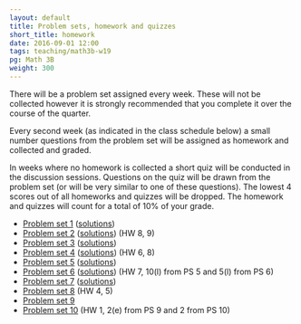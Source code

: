 ```yaml
---
layout: default
title: Problem sets, homework and quizzes
short_title: homework
date: 2016-09-01 12:00
tags: teaching/math3b-w19
pg: Math 3B
weight: 300
---
```


There will be a problem set assigned every week. These will not be collected however it is strongly recommended that you complete it over the course of the quarter.

Every second week (as indicated in the class schedule below) a small number questions from the problem set will be assigned as homework and collected and graded. 

In weeks where no homework is collected a short quiz will be conducted in the discussion sessions. Questions on the quiz will be drawn from the problem set (or will be very similar to one of these questions). The lowest 4 scores out of all homeworks and quizzes will be dropped. The homework and quizzes will count for a total of 10% of your grade.

- [Problem set 1][ps1] ([solutions][ps1s])
- [Problem set 2][ps2] ([solutions][ps2s]) (HW 8, 9)
- [Problem set 3][ps3] ([solutions][ps3s])
- [Problem set 4][ps4] ([solutions][ps4s]) (HW 6, 8)
- [Problem set 5][ps5] ([solutions][ps5s])
- [Problem set 6][ps6] ([solutions][ps6s]) (HW 7, 10(l) from PS 5 and 5(l) from PS 6)
- [Problem set 7][ps7] ([solutions][ps7s])
- [Problem set 8][ps8] (HW 4, 5)
- [Problem set 9][ps9]
- [Problem set 10][ps10] (HW 1, 2(e) from PS 9 and 2 from PS 10)

[ps1]: ps/ps1.pdf
[ps2]: ps/ps2.pdf
[ps3]: ps/ps3.pdf
[ps4]: ps/ps4.pdf
[ps5]: ps/ps5.pdf
[ps6]: ps/ps6.pdf
[ps7]: ps/ps7.pdf
[ps8]: ps/ps8.pdf
[ps9]: ps/ps9.pdf
[ps10]: ps/ps10.pdf

[ps1s]: ps/ps1s.pdf
[ps2s]: ps/ps2s.pdf
[ps3s]: ps/ps3s.pdf
[ps4s]: ps/ps4s.pdf
[ps5s]: ps/ps5s.pdf
[ps6s]: ps/ps6s.pdf
[ps7s]: ps/ps7s.pdf
[ps8s]: ps/ps8s.pdf
[ps9s]: ps/ps9s.pdf
[ps10s]: ps/ps10s.pdf
